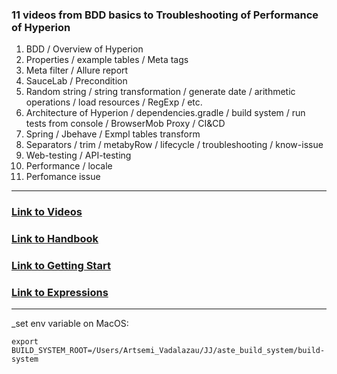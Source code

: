 ### 11 videos from BDD basics to Troubleshooting of Performance of Hyperion

1. BDD / Overview of Hyperion
2. Properties / example tables / Meta tags
3. Meta filter / Allure report
4. SauceLab / Precondition
5. Random string / string transformation / generate date / arithmetic operations / load resources / RegExp / etc.
6. Architecture of Hyperion / dependencies.gradle / build system / run tests from console / BrowserMob Proxy / CI&CD
7. Spring / Jbehave / Exmpl tables transform
8. Separators / trim / metabyRow / lifecycle / troubleshooting / know-issue
9. Web-testing / API-testing
10. Performance / locale
11. Perfomance issue

---

### [Link to Videos](https://epam.sharepoint.com/sites/EPAMHyperion_KT_sessions/Shared%20Documents/Forms/AllItems.aspx "https://epam.sharepoint.com/sites/EPAMHyperion_KT_sessions/Shared%20Documents/Forms/AllItems.aspx")

### [Link to Handbook](https://confluence.jnj.com/pages/viewpage.action?spaceKey=ABBQ&title=Hyperion+Handbook "https://confluence.jnj.com/pages/viewpage.action?spaceKey=ABBQ&title=Hyperion+Handbook")

### [Link to Getting Start](https://confluence.jnj.com/display/ABBQ/Getting+Started+With+Hyperion "https://confluence.jnj.com/display/ABBQ/Getting+Started+With+Hyperion")

### [Link to Expressions](https://confluence.jnj.com/display/ABBQ/Hyperion+Expressions "https://confluence.jnj.com/display/ABBQ/Hyperion+Expressions")

___
_set env variable on MacOS:
```
export BUILD_SYSTEM_ROOT=/Users/Artsemi_Vadalazau/JJ/aste_build_system/build-system
```